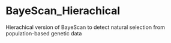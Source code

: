 # BayeScan_Hierachical
Hierachical version of BayeScan to detect natural selection from population-based genetic data
